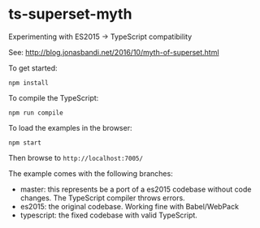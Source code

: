# ts-superset-myth
Experimenting with ES2015 -> TypeScript compatibility

See: http://blog.jonasbandi.net/2016/10/myth-of-superset.html

To get started:

    npm install


To compile the TypeScript:

    npm run compile
    
To load the examples in the browser:

    npm start
    
Then browse to `http://localhost:7005/`

The example comes with the following branches:

- master: this represents be a port of a es2015 codebase without code changes. The TypeScript compiler throws errors.
- es2015: the original codebase. Working fine with Babel/WebPack
- typescript: the fixed codebase with valid TypeScript. 